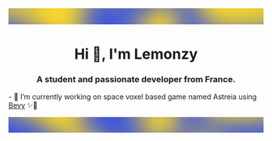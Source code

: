 <img src="https://raw.githubusercontent.com/Lemonzyy/Lemonzyy/master/strip1.png">

<h1 align="center">Hi 👋, I'm Lemonzy</h1>
<h3 align="center">A student and passionate developer from France.</h3>
<p>
  - 🔭 I’m currently working on space voxel based game named Astreia using <a href="https://github.com/bevyengine/bevy" target="_blank">Bevy</a> ✨🌠
</p>

<img src="https://raw.githubusercontent.com/Lemonzyy/Lemonzyy/master/strip2.png">

